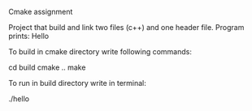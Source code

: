 Cmake assignment


Project that build and link two files (c++) and one header file.
Program prints:
Hello


To build in cmake directory write following commands:

cd build
cmake ..
make

To run in build directory write in terminal:

./hello
